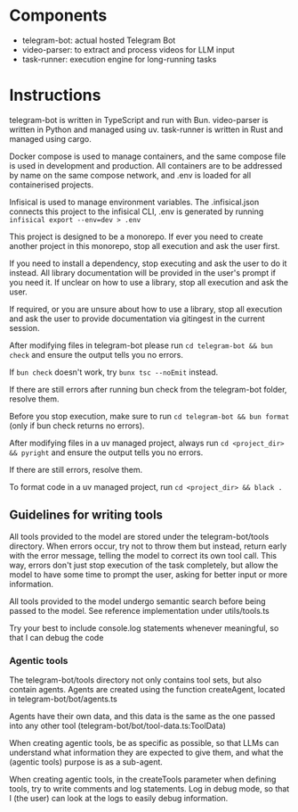 # Components

- telegram-bot: actual hosted Telegram Bot
- video-parser: to extract and process videos for LLM input
- task-runner: execution engine for long-running tasks

# Instructions

telegram-bot is written in TypeScript and run with Bun.
video-parser is written in Python and managed using uv.
task-runner is written in Rust and managed using cargo.

Docker compose is used to manage containers, and the same compose file is used in development and production.
All containers are to be addressed by name on the same compose network, and .env is loaded for all containerised projects.

Infisical is used to manage environment variables. The .infisical.json connects this project to the infisical CLI,
.env is generated by running `infisical export --env=dev > .env`

This project is designed to be a monorepo. If ever you need to create another project in this monorepo, stop all execution and ask the user first.

If you need to install a dependency, stop executing and ask the user to do it instead. All library documentation will be provided in the user's prompt if you need it. If unclear on how to use a library, stop all execution and ask the user.

If required, or you are unsure about how to use a library, stop all execution and ask the user to provide documentation via gitingest in the current session.

After modifying files in telegram-bot please run `cd telegram-bot && bun check` and ensure the output tells you no errors.

If `bun check` doesn't work, try `bunx tsc --noEmit` instead.

If there are still errors after running bun check from the telegram-bot folder, resolve them.

Before you stop execution, make sure to run `cd telegram-bot && bun format` (only if bun check returns no errors).

After modifying files in a uv managed project, always run `cd <project_dir> && pyright` and ensure the output tells you no errors.

If there are still errors, resolve them.

To format code in a uv managed project, run `cd <project_dir> && black .`

## Guidelines for writing tools

All tools provided to the model are stored under the telegram-bot/tools directory. When errors occur, try not to throw them but instead,
return early with the error message, telling the model to correct its own tool call. This way, errors don't just stop execution of the
task completely, but allow the model to have some time to prompt the user, asking for better input or more information.

All tools provided to the model undergo semantic search before being passed to the model. See reference implementation under
utils/tools.ts

Try your best to include console.log statements whenever meaningful, so that I can debug the code

### Agentic tools

The telegram-bot/tools directory not only contains tool sets, but also contain agents. Agents are created using the function createAgent,
located in telegram-bot/bot/agents.ts

Agents have their own data, and this data is the same as the one passed into any other tool (telegram-bot/bot/tool-data.ts:ToolData)

When creating agentic tools, be as specific as possible, so that LLMs can understand what information they are expected to give them,
and what the (agentic tools) purpose is as a sub-agent.

When creating agentic tools, in the createTools parameter when defining tools, try to write comments and log statements.
Log in debug mode, so that I (the user) can look at the logs to easily debug information.

